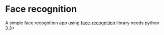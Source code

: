 # Face recognition
A simple face recognition app using [face-recognition](https://face-recognition.readthedocs.io/) library
needs python 3.3+
